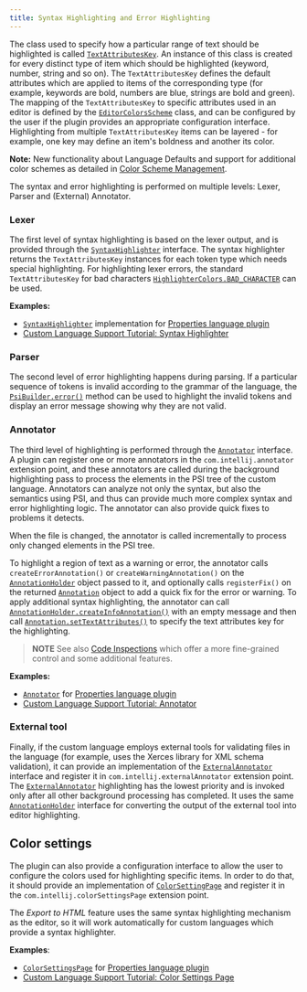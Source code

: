 ```yaml
---
title: Syntax Highlighting and Error Highlighting
---
```

<!-- Copyright 2000-2020 JetBrains s.r.o. and other contributors. Use of this source code is governed by the Apache 2.0 license that can be found in the LICENSE file. -->

The class used to specify how a particular range of text should be highlighted is called
[`TextAttributesKey`](upsource:///platform/core-api/src/com/intellij/openapi/editor/colors/TextAttributesKey.java).
An instance of this class is created for every distinct type of item which should be highlighted (keyword, number, string and so on).
The `TextAttributesKey` defines the default attributes which are applied to items of the corresponding type (for example, keywords are bold, numbers are blue, strings are bold and green).
The mapping of the `TextAttributesKey` to specific attributes used in an editor is defined by the
[`EditorColorsScheme`](upsource:///platform/editor-ui-api/src/com/intellij/openapi/editor/colors/EditorColorsScheme.java)
class, and can be configured by the user if the plugin provides an appropriate configuration interface.
Highlighting from multiple `TextAttributesKey` items can be layered - for example, one key may define an item's boldness and another its color.

**Note:**
New functionality about Language Defaults and support for additional color schemes as detailed in
[Color Scheme Management](/reference_guide/color_scheme_management.md).


The syntax and error highlighting is performed on multiple levels: Lexer, Parser and (External) Annotator.

### Lexer

The first level of syntax highlighting is based on the lexer output, and is provided through the
[`SyntaxHighlighter`](upsource:///platform/editor-ui-api/src/com/intellij/openapi/fileTypes/SyntaxHighlighter.java)
interface.
The syntax highlighter returns the `TextAttributesKey` instances for each token type which needs special highlighting.
For highlighting lexer errors, the standard `TextAttributesKey` for bad characters
[`HighlighterColors.BAD_CHARACTER`](upsource:///platform/editor-ui-api/src/com/intellij/openapi/editor/HighlighterColors.java)
can be used.

**Examples:**
- [`SyntaxHighlighter`](upsource:///plugins/properties/properties-psi-api/src/com/intellij/lang/properties/PropertiesHighlighter.java)
implementation for
[Properties language plugin](upsource:///plugins/properties/)
- [Custom Language Support Tutorial: Syntax Highlighter](/tutorials/custom_language_support/syntax_highlighter_and_color_settings_page.md)

### Parser

The second level of error highlighting happens during parsing.
If a particular sequence of tokens is invalid according to the grammar of the language, the
[`PsiBuilder.error()`](upsource:///platform/core-api/src/com/intellij/lang/PsiBuilder.java)
method can be used to highlight the invalid tokens and display an error message showing why they are not valid.

### Annotator

The third level of highlighting is performed through the
[`Annotator`](upsource:///platform/analysis-api/src/com/intellij/lang/annotation/Annotator.java)
interface.
A plugin can register one or more annotators in the `com.intellij.annotator` extension point, and these annotators are called during the background highlighting pass to process the elements in the PSI tree of the custom language.
Annotators can analyze not only the syntax, but also the semantics using PSI, and thus can provide much more complex syntax and error highlighting logic.
The annotator can also provide quick fixes to problems it detects.

When the file is changed, the annotator is called incrementally to process only changed elements in the PSI tree.

To highlight a region of text as a warning or error, the annotator calls `createErrorAnnotation()` or `createWarningAnnotation()` on the
[`AnnotationHolder`](upsource:///platform/analysis-api/src/com/intellij/lang/annotation/AnnotationHolder.java)
object passed to it, and optionally calls `registerFix()` on the returned
[`Annotation`](upsource:///platform/analysis-api/src/com/intellij/lang/annotation/Annotation.java)
object to add a quick fix for the error or warning.
To apply additional syntax highlighting, the annotator can call
[`AnnotationHolder.createInfoAnnotation()`](upsource:///platform/analysis-api/src/com/intellij/lang/annotation/AnnotationHolder.java)
with an empty message and then call
[`Annotation.setTextAttributes()`](upsource:///platform/analysis-api/src/com/intellij/lang/annotation/Annotation.java)
to specify the text attributes key for the highlighting.

> **NOTE** See also [Code Inspections](code_inspections_and_intentions.md) which offer a more fine-grained control and some additional features.

**Examples:**
- [`Annotator`](upsource:///plugins/properties/properties-psi-impl/src/com/intellij/lang/properties/PropertiesAnnotator.java)
for
[Properties language plugin](upsource:///plugins/properties/)
- [Custom Language Support Tutorial: Annotator](/tutorials/custom_language_support/annotator.md)

### External tool

Finally, if the custom language employs external tools for validating files in the language (for example, uses the Xerces library for XML schema validation), it can provide an implementation of the
[`ExternalAnnotator`](upsource:///platform/analysis-api/src/com/intellij/lang/annotation/ExternalAnnotator.java)
interface and register it in `com.intellij.externalAnnotator` extension point.
The
[`ExternalAnnotator`](upsource:///platform/analysis-api/src/com/intellij/lang/annotation/ExternalAnnotator.java)
highlighting has the lowest priority and is invoked only after all other background processing has completed.
It uses the same
[`AnnotationHolder`](upsource:///platform/analysis-api/src/com/intellij/lang/annotation/AnnotationHolder.java)
interface for converting the output of the external tool into editor highlighting.

## Color settings

The plugin can also provide a configuration interface to allow the user to configure the colors used for highlighting specific items.
In order to do that, it should provide an implementation of
[`ColorSettingPage`](upsource:///platform/platform-api/src/com/intellij/openapi/options/colors/ColorSettingsPage.java)
and register it in the `com.intellij.colorSettingsPage` extension point.

The _Export to HTML_ feature uses the same syntax highlighting mechanism as the editor, so it will work automatically for custom languages which provide a syntax highlighter.

**Examples**:
- [`ColorSettingsPage`](upsource:///plugins/properties/src/com/intellij/openapi/options/colors/pages/PropertiesColorsPage.java)
for
[Properties language plugin](upsource:///plugins/properties/)
- [Custom Language Support Tutorial: Color Settings Page](/tutorials/custom_language_support/syntax_highlighter_and_color_settings_page.md)
